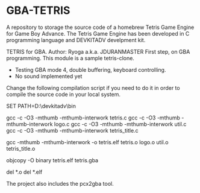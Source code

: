 # GBA-TETRIS
A repository to storage the source code of a homebrew Tetris Game Engine for Game Boy Advance.
The Tetris Game Engine has been developed in C programming language and DEVKITADV develpment kit.

TETRIS for GBA.
Author: Ryoga a.k.a. JDURANMASTER
First step, on GBA programming. This module is a sample tetris-clone.

- Testing GBA mode 4, double buffering, keyboard controlling.
- No sound implemented yet

Change the following compilation script if you need to do it in order to compile the source
code in your local system.

SET PATH=D:\devkitadv\bin

gcc -c -O3 -mthumb -mthumb-interwork tetris.c
gcc -c -O3 -mthumb -mthumb-interwork logo.c
gcc -c -O3 -mthumb -mthumb-interwork util.c
gcc -c -O3 -mthumb -mthumb-interwork tetris_title.c

gcc -mthumb -mthumb-interwork -o tetris.elf tetris.o logo.o util.o tetris_title.o

objcopy -O binary tetris.elf tetris.gba

del *.o
del *.elf

The project also includes the pcx2gba tool.